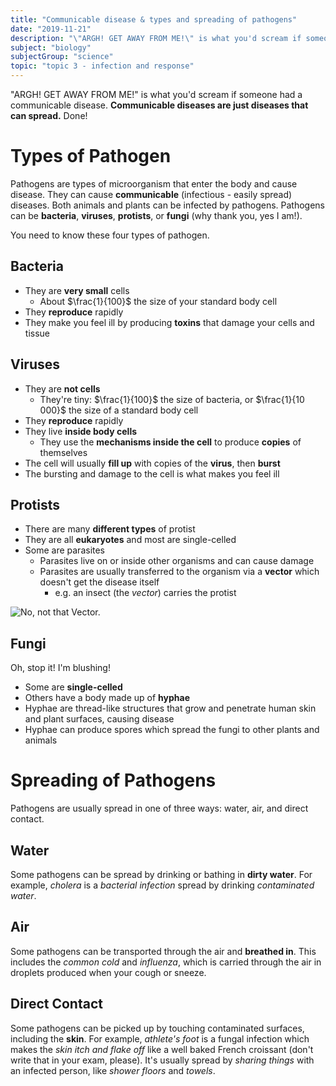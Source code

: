 ```yaml
---
title: "Communicable disease & types and spreading of pathogens"
date: "2019-11-21"
description: "\"ARGH! GET AWAY FROM ME!\" is what you'd scream if someone had a communicable disease. Communicable diseases are just diseases that can spread. Done!"
subject: "biology"
subjectGroup: "science"
topic: "topic 3 - infection and response"
---
```


"ARGH! GET AWAY FROM ME!" is what you'd scream if someone had a communicable disease. **Communicable diseases are just diseases that can spread.** Done!

# Types of Pathogen

Pathogens are types of microorganism that enter the body and cause disease. They can cause **communicable** (infectious - easily spread) diseases. Both animals and plants can be infected by pathogens. Pathogens can be **bacteria**, **viruses**, **protists**, or **fungi** (why thank you, yes I am!).

You need to know these four types of pathogen.

## Bacteria

- They are **very small** cells
  - About $\frac{1}{100}$ the size of your standard body cell
- They **reproduce** rapidly
- They make you feel ill by producing **toxins** that damage your cells and tissue

## Viruses

- They are **not cells**
  - They're tiny: $\frac{1}{100}$ the size of bacteria, or $\frac{1}{10 000}$ the size of a standard body cell
- They **reproduce** rapidly
- They live **inside body cells**
  - They use the **mechanisms inside the cell** to produce **copies** of themselves
- The cell will usually **fill up** with copies of the **virus**, then **burst**
- The bursting and damage to the cell is what makes you feel ill

## Protists

- There are many **different types** of protist
- They are all **eukaryotes** and most are single-celled
- Some are parasites
  - Parasites live on or inside other organisms and can cause damage
  - Parasites are usually transferred to the organism via a **vector** which doesn't get the disease itself
    - e.g. an insect (the _vector_) carries the protist

![No, not that Vector.](articles/biology/topic-3/vector.png)

## Fungi

Oh, stop it! I'm blushing!

- Some are **single-celled**
- Others have a body made up of **hyphae**
- Hyphae are thread-like structures that grow and penetrate human skin and plant surfaces, causing disease
- Hyphae can produce spores which spread the fungi to other plants and animals

# Spreading of Pathogens

Pathogens are usually spread in one of three ways: water, air, and direct contact.

## Water

Some pathogens can be spread by drinking or bathing in **dirty water**. For example, _cholera_ is a _bacterial infection_ spread by drinking _contaminated water_.

## Air

Some pathogens can be transported through the air and **breathed in**. This includes the _common cold_ and _influenza_, which is carried through the air in droplets produced when your cough or sneeze.

## Direct Contact

Some pathogens can be picked up by touching contaminated surfaces, including the **skin**. For example, _athlete's foot_ is a fungal infection which makes the _skin itch and flake off_ like a well baked French croissant (don't write that in your exam, please). It's usually spread by _sharing things_ with an infected person, like _shower floors_ and _towels_.
